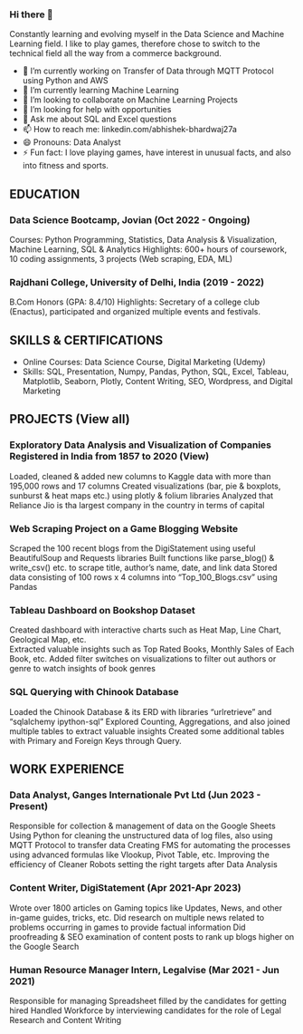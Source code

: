 ### Hi there 👋
Constantly learning and evolving myself in the Data Science and Machine Learning field. I like to play games, therefore chose to switch to the technical field all the way from a commerce background. 

- 🔭 I’m currently working on Transfer of Data through MQTT Protocol using Python and AWS
- 🌱 I’m currently learning Machine Learning
- 👯 I’m looking to collaborate on Machine Learning Projects
- 🤔 I’m looking for help with opportunities
- 💬 Ask me about SQL and Excel questions 
- 📫 How to reach me: linkedin.com/abhishek-bhardwaj27a
- 😄 Pronouns: Data Analyst
- ⚡ Fun fact: I love playing games, have interest in unusual facts, and also into fitness and sports. 

## EDUCATION

### Data Science Bootcamp, Jovian (Oct 2022 - Ongoing)
Courses: Python Programming, Statistics, Data Analysis & Visualization, Machine Learning, SQL & Analytics
Highlights: 600+ hours of coursework, 10 coding assignments, 3 projects (Web scraping, EDA, ML)

### Rajdhani College, University of Delhi, India (2019 - 2022)
B.Com Honors (GPA: 8.4/10)
Highlights: Secretary of a college club (Enactus), participated and organized multiple events and festivals.

## SKILLS & CERTIFICATIONS

* Online Courses: Data Science Course, Digital Marketing (Udemy)
* Skills: SQL, Presentation, Numpy, Pandas, Python, SQL, Excel, Tableau, Matplotlib, Seaborn, Plotly, Content Writing, SEO, Wordpress, and Digital Marketing

## PROJECTS (View all)

### Exploratory Data Analysis and Visualization of Companies Registered in India from 1857 to 2020 (View)
Loaded, cleaned & added new columns to Kaggle data with more than 195,000 rows and 17 columns
Created visualizations (bar, pie & boxplots, sunburst & heat maps etc.) using plotly & folium libraries
Analyzed that Reliance Jio is tha largest company in the country in terms of capital

### Web Scraping Project on a Game Blogging Website 
Scraped the 100 recent blogs from the DigiStatement using useful BeautifulSoup and Requests libraries 
Built functions like parse_blog() & write_csv() etc. to scrape title, author’s name, date, and link data 
Stored data consisting of 100 rows x 4 columns into “Top_100_Blogs.csv” using Pandas


### Tableau Dashboard on Bookshop Dataset
Created dashboard with interactive charts such as Heat Map, Line Chart, Geological Map, etc.  
Extracted valuable insights such as Top Rated Books, Monthly Sales of Each Book, etc.
Added filter switches on visualizations to filter out authors or genre to watch insights of book genres


### SQL Querying with Chinook Database 
Loaded the Chinook Database & its ERD with libraries “urlretrieve” and “sqlalchemy ipython-sql”
Explored Counting, Aggregations, and also joined multiple tables to extract valuable insights
Created some additional tables with Primary and Foreign Keys through Query.


## WORK EXPERIENCE

### Data Analyst, Ganges Internationale Pvt Ltd (Jun 2023 - Present)
Responsible for collection & management of data on the Google Sheets
Using Python for cleaning the unstructured data of log files, also using MQTT Protocol to transfer data
Creating FMS for automating the processes using advanced formulas like Vlookup, Pivot Table, etc.
Improving the efficiency of Cleaner Robots setting the right targets after Data Analysis

### Content Writer, DigiStatement (Apr 2021-Apr 2023)
Wrote over 1800 articles on Gaming topics like Updates, News, and other in-game guides, tricks, etc. 
Did research on multiple news related to problems occurring in games to provide factual information
Did proofreading & SEO examination of content posts to rank up blogs higher on the Google Search 

### Human Resource Manager Intern, Legalvise (Mar 2021 - Jun 2021)
Responsible for managing Spreadsheet filled by the candidates for getting hired
Handled Workforce by interviewing candidates for the role of Legal Research and Content Writing

<!--
**abhishek2715/abhishek2715** is a ✨ _special_ ✨ repository because its `README.md` (this file) appears on your GitHub profile.


-->
